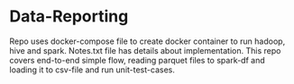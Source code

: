 # Data-Reporting
Repo uses docker-compose file to create docker container to run hadoop, hive and spark. Notes.txt file has details about implementation. This repo covers end-to-end simple flow, reading parquet files to spark-df and loading it to csv-file and run unit-test-cases.

